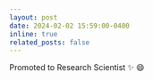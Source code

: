 ```yaml
---
layout: post
date: 2024-02-02 15:59:00-0400
inline: true
related_posts: false
---
```


Promoted to Research Scientist :sparkles: :smile:
